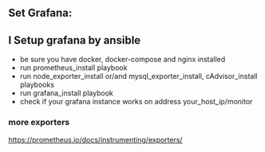 ## Set Grafana:

## I Setup grafana by ansible

- be sure you have docker, docker-compose and nginx installed
- run prometheus_install playbook
- run node_exporter_install or/and mysql_exporter_install, cAdvisor_install playbooks 
- run grafana_install playbook
- check if your grafana instance works on address your_host_ip/monitor

### more exporters 
https://prometheus.io/docs/instrumenting/exporters/

